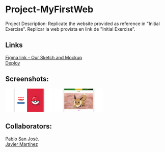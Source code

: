 # Project-MyFirstWeb

Project Description: 
Replicate the website provided as reference in "Initial Exercise".
Replicar la web provista en link de "Initial Exercise".

## Links
<a href="https://www.figma.com/design/k0oKkqokLqqvW1Mp9wnDGa/sketch-%26-mockup?node-id=0-1&t=oNpHNlmfCIEjNd9P-0">Figma link - Our Sketch and Mockup</a>
<br>
<a href="https://pablosja.github.io/Project-MyFirstWeb/">Deploy</a>

## Screenshots:

<img width='30%' src='./Screenshots/myfirstweb-portada.png' alt='pagina principal' />
<img width='30%' src='./Screenshots/myfirstweb-pokemon.png' alt='pagina principal' />

## Collaborators: 
<a href="https://github.com/pablosja">Pablo San José.</a>
<br>
<a href="https://github.com/devjmv">Javier Martínez</a>

